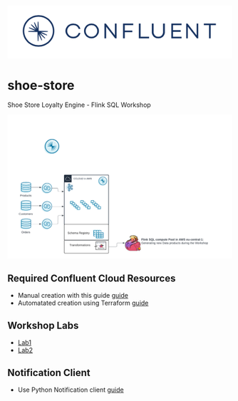 ![image](terraform/img/confluent-logo-300-2.png)

# shoe-store
Shoe Store Loyalty Engine - Flink SQL Workshop

![image](terraform/img/deployment_diagram.png)

## Required Confluent Cloud Resources 
  * Manual creation with this guide [guide](prereq.md)
  * Automatated creation using Terraform  [guide](terraform/README.md)

## Workshop Labs
  *  [Lab1](lab1.md)
  *  [Lab2](lab2.md)

## Notification Client 
  * Use Python Notification client [guide](notification_client.md)

